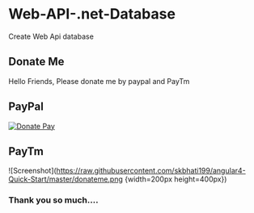 # Web-API-.net-Database
Create Web Api database



## Donate Me

Hello Friends, Please donate me by paypal and PayTm

## PayPal

[![Donate Pay](https://www.paypalobjects.com/en_US/i/btn/btn_donateCC_LG.gif)](https://www.paypal.com/cgi-bin/webscr?cmd=_s-xclick&hosted_button_id=JB96ZRD33B5CS)

## PayTm
![Screenshot](https://raw.githubusercontent.com/skbhati199/angular4-Quick-Start/master/donateme.png {width=200px height=400px})

### Thank you so much....
